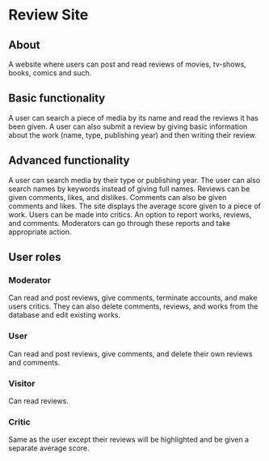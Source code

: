 # Review Site

## About
A website where users can post and read reviews of movies, tv-shows, books, comics and such.

## Basic functionality
A user can search a piece of media by its name and read the reviews it has been given. A user can also submit a review by giving basic information about the work (name,
type, publishing year) and then writing their review.

## Advanced functionality
A user can search media by their type or publishing year. The user can also search names by keywords instead of giving full names. Reviews can be given comments, likes, and dislikes. Comments can also be given comments and likes. The site displays the average score given to a piece of work. Users can be made into critics. An option to report works, reviews, and comments. Moderators can go through these reports and take appropriate action.

## User roles
### Moderator
Can read and post reviews, give comments, terminate accounts, and make users critics. They can also delete comments, reviews, and works from the database and edit
existing works.
### User
Can read and post reviews, give comments, and delete their own reviews and comments.
### Visitor
Can read reviews.
### Critic
Same as the user except their reviews will be highlighted and be given a separate average score.
